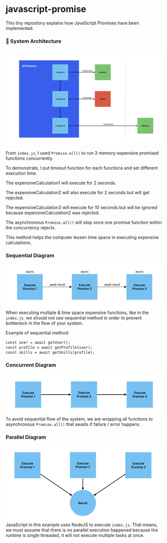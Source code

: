 # javascript-promise

This tiny repository explains how JavaScript Promises have been implemented.

### 🧱 System Architecture
![JavaScript Promise](graphics/system-architecture-graphic.png)

From `index.js`, I used `Promise.all()` to run 3 memory-expensive promised functions concurrently.

To demonstrate, I put timeout function for each functions and set different execution time.

The expensiveCalculation1 will execute for 2 seconds.

The expensiveCalculation2 will also execute for 2 seconds but will get rejected.

The expensiveCalculation3 will execute for 10 seconds but will be ignored because expensiveCalculation2 was rejected.

The asynchronous `Promise.all()` will stop once one promise function within the concurrency rejects.

This method helps the computer lessen time space in executing expensive calculations.

### Sequential Diagram
![Sequential Diagram](graphics/sequential-diagram-graphic.png)
When executing multiple & time space expensive functions, like in the `index.js`, we should not use sequential method in order to prevent bottleneck in the flow of your system.

Example of sequential method:

```
const user = await getUser();
const profile = await getProfile(user);
const skills = await getSkills(profile);
```

### Concurrent Diagram
![Concurrent Diagram](graphics/concurrent-diagram-graphic.png)
To avoid sequential flow of the system, we are wrapping all functions to asynchronous `Promise.all()` that awaits if failure / error happens.

### Parallel Diagram
![Parallel Diagram](graphics/parallel-diagram-graphic.png)
JavaScript in this example uses NodeJS to execute `index.js`. That means, we must assume that there is no parallel execution happened because the runtime is single threaded, it will not execute multiple tasks at once.
